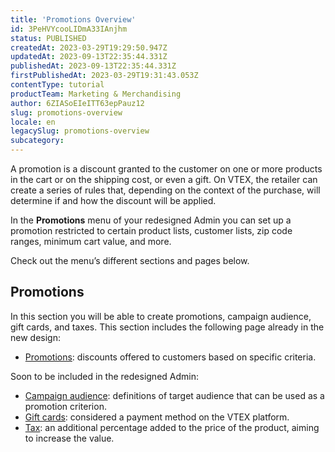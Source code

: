 ```yaml
---
title: 'Promotions Overview'
id: 3PeHVYcooLIDmA33IAnjhm
status: PUBLISHED
createdAt: 2023-03-29T19:29:50.947Z
updatedAt: 2023-09-13T22:35:44.331Z
publishedAt: 2023-09-13T22:35:44.331Z
firstPublishedAt: 2023-03-29T19:31:43.053Z
contentType: tutorial
productTeam: Marketing & Merchandising
author: 6ZIASoEIeITT63epPauz12
slug: promotions-overview
locale: en
legacySlug: promotions-overview
subcategory: 
---
```


A promotion is a discount granted to the customer on one or more products in the cart or on the shipping cost, or even a gift. On VTEX, the retailer can create a series of rules that, depending on the context of the purchase, will determine if and how the discount will be applied. 

In the **Promotions** menu of your redesigned Admin you can set up a promotion restricted to certain product lists, customer lists, zip code ranges, minimum cart value, and more.

Check out the menu’s different sections and pages below.

## Promotions

In this section you will be able to create promotions, campaign audience, gift cards, and taxes.  This section includes the following page already in the new design:

- [Promotions](https://help.vtex.com/en/v4/docs/lista-de-promocoes--5LtzPm5kQdRVI06KXHE0Td): discounts offered to customers based on specific criteria.   

Soon to be included in the redesigned Admin:

- [Campaign audience](https://help.vtex.com/en/tutorial/creating-campaign-audiences--6cnuDZJzIkIeocewAQQK4K): definitions of target audience that can be used as a promotion criterion.   
- [Gift cards](https://help.vtex.com/en/tutorial/gift-card--tutorials_995): considered a payment method on the VTEX platform.   
- [Tax](https://help.vtex.com/en/tutorial/creating-surchargestaxes--tutorials_321): an additional percentage added to the price of the product, aiming to increase the value.  

